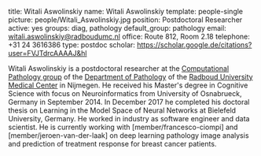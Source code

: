 title: Witali Aswolinskiy
name: Witali Aswolinskiy
template: people-single
picture: people/Witali_Aswolinskiy.jpg
position: Postdoctoral Researcher
active: yes
groups: diag, pathology
default_group: pathology
email: witali.aswolinskiy@radboudumc.nl
office: Route 812, Room 2.18
telephone: +31 24 3616386
type: postdoc
scholar: https://scholar.google.de/citations?user=FVJTdrcAAAAJ&hl

Witali Aswolinskiy is a postdoctoral researcher at the [Computational Pathology group](https://www.computationalpathologygroup.eu/) of the [Department of Pathology](https://www.radboudumc.nl/en/research/departments/pathology) of the [Radboud University Medical Center](https://www.radboudumc.nl/research) in Nijmegen. He received his Master's degree in Cognitive Science with focus on Neuroinformatics from University of Osnabrueck, Germany in September 2014. In December 2017 he completed his doctoral thesis on Learning in the Model Space of Neural Networks at Bielefeld University, Germany. He worked in industry as software engineer and data scientist. He is currently working with [member/francesco-ciompi] and [member/jeroen-van-der-laak] on deep learning pathology image analysis and prediction of treatment response for breast cancer patients.
